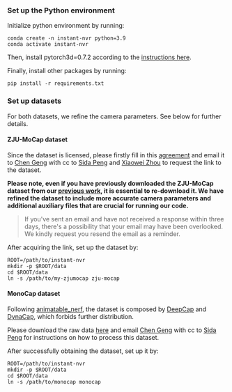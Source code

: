 ### Set up the Python environment

Initialize python environment by running:

```shell
conda create -n instant-nvr python=3.9
conda activate instant-nvr
```

Then, install pytorch3d=0.7.2 according to the [instructions here](https://github.com/facebookresearch/pytorch3d/blob/main/INSTALL.md).

Finally, install other packages by running:

```shell
pip install -r requirements.txt
```

### Set up datasets

For both datasets, we refine the camera parameters. See below for further details.

#### ZJU-MoCap dataset

Since the dataset is licensed, please firstly fill in this [agreement](https://pengsida.net/project_page_assets/files/Refined_ZJU-MoCap_Agreement.pdf) and email it to [Chen Geng](mailto:gengchen@cs.stanford.edu) with cc to [Sida Peng](mailto:pengsida@zju.edu.cn) and [Xiaowei Zhou](mailto:xwzhou@zju.edu.cn) to request the link to the dataset.

**Please note, even if you have previously downloaded the ZJU-MoCap dataset from our [previous work](https://github.com/zju3dv/neuralbody), it is essential to re-download it. We have refined the dataset to include more accurate camera parameters and additional auxiliary files that are crucial for running our code.**

> If you've sent an email and have not received a response within three days, there's a possibility that your email may have been overlooked. We kindly request you resend the email as a reminder.

After acquiring the link, set up the dataset by:

```shell
ROOT=/path/to/instant-nvr
mkdir -p $ROOT/data
cd $ROOT/data
ln -s /path/to/my-zjumocap zju-mocap
```

#### MonoCap dataset

Following [animatable_nerf](https://github.com/zju3dv/animatable_nerf/blob/master/INSTALL.md#monocap-dataset), the dataset is composed by [DeepCap](https://people.mpi-inf.mpg.de/~mhaberma/projects/2020-cvpr-deepcap/) and [DynaCap](https://people.mpi-inf.mpg.de/~mhaberma/projects/2021-ddc/), which forbids further distribution. 

Please download the raw data [here](https://gvv-assets.mpi-inf.mpg.de/) and email [Chen Geng](mailto:gengchen@cs.stanford.edu) with cc to [Sida Peng](mailto:pengsida@zju.edu.cn) for instructions on how to process this dataset.

After successfully obtaining the dataset, set up it by:

```shell
ROOT=/path/to/instant-nvr
mkdir -p $ROOT/data
cd $ROOT/data
ln -s /path/to/monocap monocap
```

